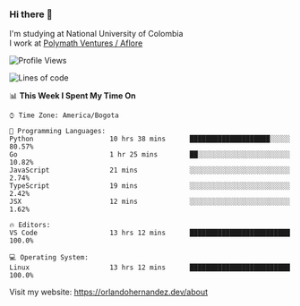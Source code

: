 ### Hi there 👋


<!--**AR4Z/AR4Z** is a ✨ _special_ ✨ repository because its `README.md` (this file) appears on your GitHub profile.

Here are some ideas to get you started:-->
I'm studying at National University of Colombia
<br>
I work at <a href="https://www.aflore.co/">Polymath Ventures / Aflore</a>
<br>

<!--START_SECTION:waka-->
![Profile Views](http://img.shields.io/badge/Profile%20Views-0-blue)

![Lines of code](https://img.shields.io/badge/From%20Hello%20World%20I%27ve%20Written-3.3%20million%20lines%20of%20code-blue)

📊 **This Week I Spent My Time On** 

```text
⌚︎ Time Zone: America/Bogota

💬 Programming Languages: 
Python                   10 hrs 38 mins      ████████████████████░░░░░   80.57% 
Go                       1 hr 25 mins        ██░░░░░░░░░░░░░░░░░░░░░░░   10.82% 
JavaScript               21 mins             ░░░░░░░░░░░░░░░░░░░░░░░░░   2.74% 
TypeScript               19 mins             ░░░░░░░░░░░░░░░░░░░░░░░░░   2.42% 
JSX                      12 mins             ░░░░░░░░░░░░░░░░░░░░░░░░░   1.62%

🔥 Editors: 
VS Code                  13 hrs 12 mins      █████████████████████████   100.0%

💻 Operating System: 
Linux                    13 hrs 12 mins      █████████████████████████   100.0%

```


<!--END_SECTION:waka-->


Visit my website: https://orlandohernandez.dev/about

